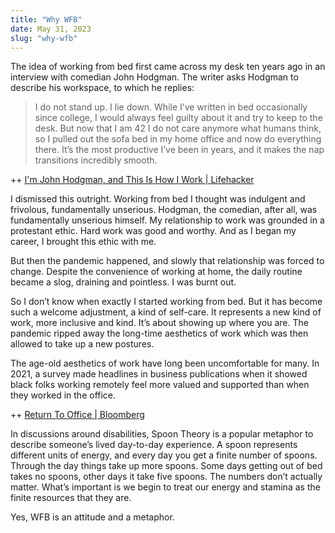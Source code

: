 ```yaml
---
title: "Why WFB"
date: May 31, 2023
slug: "why-wfb"
---
```


The idea of working from bed first came across my desk ten years ago in an interview with comedian John Hodgman. The writer asks Hodgman to describe his workspace, to which he replies:

> I do not stand up. I lie down. While I’ve written in bed occasionally since college, I would always feel guilty about it and try to keep to the desk. But now that I am 42 I do not care anymore what humans think, so I pulled out the sofa bed in my home office and now do everything there. It’s the most productive I’ve been in years, and it makes the nap transitions incredibly smooth.

++ [I'm John Hodgman, and This Is How I Work | Lifehacker](https://lifehacker.com/im-john-hodgman-and-this-is-how-i-work-1442969880)

I dismissed this outright. Working from bed I thought was indulgent and frivolous, fundamentally unserious. Hodgman, the comedian, after all, was fundamentally unserious himself. My relationship to work was grounded in a protestant ethic. Hard work was good and worthy. And as I began my career, I brought this ethic with me.

But then the pandemic happened, and slowly that relationship was forced to change. Despite the convenience of working at home, the daily routine became a slog, draining and pointless. I was burnt out.

So I don’t know when exactly I started working from bed. But it has become such a welcome adjustment, a kind of self-care. It represents a new kind of work, more inclusive and kind. It’s about showing up where you are. The pandemic ripped away the long-time aesthetics of work which was then allowed to take up a new postures.

The age-old aesthetics of work have long been uncomfortable for many. In 2021, a survey made headlines in business publications when it showed black folks working remotely feel more valued and supported than when they worked in the office.

++ [Return To Office | Bloomberg](https://www.bloomberg.com/news/articles/2021-10-05/return-to-office-black-workers-are-happier-more-valued-working-from-home#xj4y7vzkg)

In discussions around disabilities, Spoon Theory is a popular metaphor to describe someone’s lived day-to-day experience. A spoon represents different units of energy, and every day you get a finite number of spoons. Through the day things take up more spoons. Some days getting out of bed takes no spoons, other days it take five spoons. The numbers don’t actually matter. What’s important is we begin to treat our energy and stamina as the finite resources that they are.

Yes, WFB is an attitude and a metaphor.
